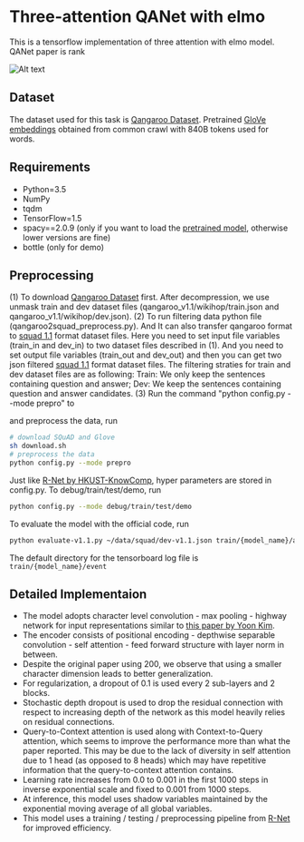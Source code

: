 # Three-attention QANet with elmo
This is a tensorflow implementation of three attention with elmo model. QANet paper is rank

![Alt text](/../master/screenshots/three_attention_with_elmo.png?raw=true "Network Outline")

## Dataset
The dataset used for this task is [Qangaroo Dataset](http://qangaroo.cs.ucl.ac.uk/index.html).
Pretrained [GloVe embeddings](https://nlp.stanford.edu/projects/glove/) obtained from common crawl with 840B tokens used for words.

## Requirements
  * Python=3.5
  * NumPy
  * tqdm
  * TensorFlow=1.5
  * spacy==2.0.9 (only if you want to load the [pretrained model](https://drive.google.com/open?id=1gJtcPBNuDr9_2LuP_4x_4VN6_5fQCdfB), otherwise lower versions are fine)
  * bottle (only for demo)

## Preprocessing
(1) To download [Qangaroo Dataset](http://qangaroo.cs.ucl.ac.uk/index.html) first. After decompression, we use unmask train and dev dataset files (qangaroo_v1.1/wikihop/train.json and qangaroo_v1.1/wikihop/dev.json).
(2) To run filtering data python file (qangaroo2squad_preprocess.py). And It can also transfer qangaroo format to [squad 1.1](https://rajpurkar.github.io/SQuAD-explorer/) format dataset files. Here you need to set input file variables (train_in and dev_in) to two dataset files described in (1). And you need to set output file variables (train_out and dev_out) and then you can get two json filtered [squad 1.1](https://rajpurkar.github.io/SQuAD-explorer/) format dataset files. 
The filtering straties for train and dev dataset files are as following:
Train: We only keep the sentences containing question and answer;
Dev: We keep the sentences containing question and answer candidates.
(3) Run the command "python config.py --mode prepro" to

and preprocess the data, run

```bash
# download SQuAD and Glove
sh download.sh
# preprocess the data
python config.py --mode prepro
```

Just like [R-Net by HKUST-KnowComp](https://github.com/HKUST-KnowComp/R-Net), hyper parameters are stored in config.py. To debug/train/test/demo, run

```bash
python config.py --mode debug/train/test/demo
```

To evaluate the model with the official code, run
```bash
python evaluate-v1.1.py ~/data/squad/dev-v1.1.json train/{model_name}/answer/answer.json
```

The default directory for the tensorboard log file is `train/{model_name}/event`


## Detailed Implementaion

  * The model adopts character level convolution - max pooling - highway network for input representations similar to [this paper by Yoon Kim](https://arxiv.org/pdf/1508.06615.pdf).
  * The encoder consists of positional encoding - depthwise separable convolution - self attention - feed forward structure with layer norm in between.
  * Despite the original paper using 200, we observe that using a smaller character dimension leads to better generalization.
  * For regularization, a dropout of 0.1 is used every 2 sub-layers and 2 blocks.
  * Stochastic depth dropout is used to drop the residual connection with respect to increasing depth of the network as this model heavily relies on residual connections.
  * Query-to-Context attention is used along with Context-to-Query attention, which seems to improve the performance more than what the paper reported. This may be due to the lack of diversity in self attention due to 1 head (as opposed to 8 heads) which may have repetitive information that the query-to-context attention contains.
  * Learning rate increases from 0.0 to 0.001 in the first 1000 steps in inverse exponential scale and fixed to 0.001 from 1000 steps.
  * At inference, this model uses shadow variables maintained by the exponential moving average of all global variables.
  * This model uses a training / testing / preprocessing pipeline from [R-Net](https://github.com/HKUST-KnowComp/R-Net) for improved efficiency.


